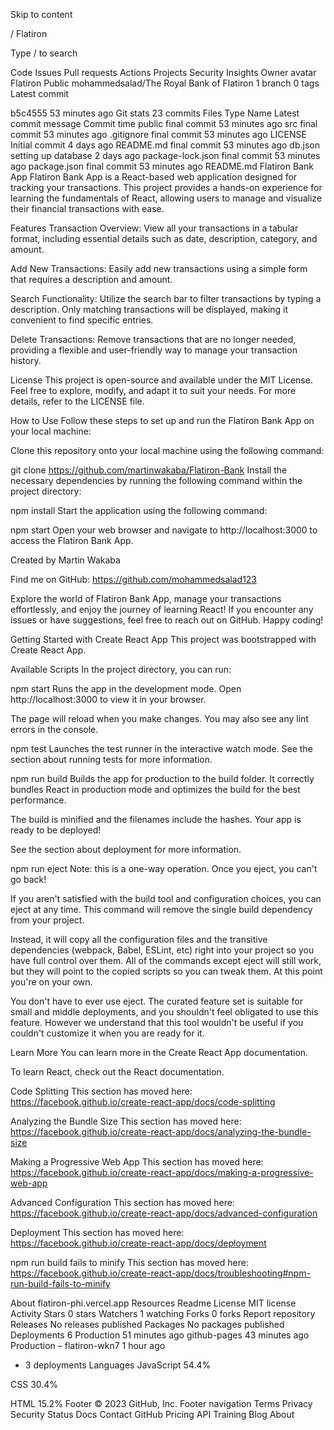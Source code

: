 Skip to content

/
Flatiron

Type / to search

Code
Issues
Pull requests
Actions
Projects
Security
Insights
Owner avatar
Flatiron
Public
mohammedsalad/The Royal Bank of Flatiron
 1 branch
 0 tags
Latest commit

b5c4555
53 minutes ago
Git stats
 23 commits
Files
Type
Name
Latest commit message
Commit time
public
final commit
53 minutes ago
src
final commit
53 minutes ago
.gitignore
final commit
53 minutes ago
LICENSE
Initial commit
4 days ago
README.md
final commit
53 minutes ago
db.json
setting up database
2 days ago
package-lock.json
final commit
53 minutes ago
package.json
final commit
53 minutes ago
README.md
Flatiron Bank App
Flatiron Bank App is a React-based web application designed for tracking your transactions. This project provides a hands-on experience for learning the fundamentals of React, allowing users to manage and visualize their financial transactions with ease.

Features
Transaction Overview: View all your transactions in a tabular format, including essential details such as date, description, category, and amount.

Add New Transactions: Easily add new transactions using a simple form that requires a description and amount.

Search Functionality: Utilize the search bar to filter transactions by typing a description. Only matching transactions will be displayed, making it convenient to find specific entries.

Delete Transactions: Remove transactions that are no longer needed, providing a flexible and user-friendly way to manage your transaction history.

License
This project is open-source and available under the MIT License. Feel free to explore, modify, and adapt it to suit your needs. For more details, refer to the LICENSE file.

How to Use
Follow these steps to set up and run the Flatiron Bank App on your local machine:

Clone this repository onto your local machine using the following command:

git clone https://github.com/martinwakaba/Flatiron-Bank
Install the necessary dependencies by running the following command within the project directory:

npm install
Start the application using the following command:

npm start
Open your web browser and navigate to http://localhost:3000 to access the Flatiron Bank App.

Created by
Martin Wakaba

Find me on GitHub: https://github.com/mohammedsalad123

Explore the world of Flatiron Bank App, manage your transactions effortlessly, and enjoy the journey of learning React! If you encounter any issues or have suggestions, feel free to reach out on GitHub. Happy coding!

Getting Started with Create React App
This project was bootstrapped with Create React App.

Available Scripts
In the project directory, you can run:

npm start
Runs the app in the development mode.
Open http://localhost:3000 to view it in your browser.

The page will reload when you make changes.
You may also see any lint errors in the console.

npm test
Launches the test runner in the interactive watch mode.
See the section about running tests for more information.

npm run build
Builds the app for production to the build folder.
It correctly bundles React in production mode and optimizes the build for the best performance.

The build is minified and the filenames include the hashes.
Your app is ready to be deployed!

See the section about deployment for more information.

npm run eject
Note: this is a one-way operation. Once you eject, you can't go back!

If you aren't satisfied with the build tool and configuration choices, you can eject at any time. This command will remove the single build dependency from your project.

Instead, it will copy all the configuration files and the transitive dependencies (webpack, Babel, ESLint, etc) right into your project so you have full control over them. All of the commands except eject will still work, but they will point to the copied scripts so you can tweak them. At this point you're on your own.

You don't have to ever use eject. The curated feature set is suitable for small and middle deployments, and you shouldn't feel obligated to use this feature. However we understand that this tool wouldn't be useful if you couldn't customize it when you are ready for it.

Learn More
You can learn more in the Create React App documentation.

To learn React, check out the React documentation.

Code Splitting
This section has moved here: https://facebook.github.io/create-react-app/docs/code-splitting

Analyzing the Bundle Size
This section has moved here: https://facebook.github.io/create-react-app/docs/analyzing-the-bundle-size

Making a Progressive Web App
This section has moved here: https://facebook.github.io/create-react-app/docs/making-a-progressive-web-app

Advanced Configuration
This section has moved here: https://facebook.github.io/create-react-app/docs/advanced-configuration

Deployment
This section has moved here: https://facebook.github.io/create-react-app/docs/deployment

npm run build fails to minify
This section has moved here: https://facebook.github.io/create-react-app/docs/troubleshooting#npm-run-build-fails-to-minify

About
flatiron-phi.vercel.app
Resources
 Readme
License
 MIT license
 Activity
Stars
 0 stars
Watchers
 1 watching
Forks
 0 forks
Report repository
Releases
No releases published
Packages
No packages published
Deployments
6
 Production 51 minutes ago
 github-pages 43 minutes ago
 Production – flatiron-wkn7 1 hour ago
+ 3 deployments
Languages
JavaScript
54.4%
 
CSS
30.4%
 
HTML
15.2%
Footer
© 2023 GitHub, Inc.
Footer navigation
Terms
Privacy
Security
Status
Docs
Contact GitHub
Pricing
API
Training
Blog
About
